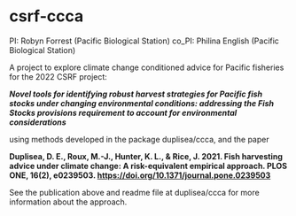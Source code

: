# csrf-ccca

PI: Robyn Forrest (Pacific Biological Station)
co_PI: Philina English (Pacific Biological Station)

A project to explore climate change conditioned advice for Pacific fisheries for the 2022 CSRF project:

***Novel tools for identifying robust harvest strategies for Pacific fish stocks under changing environmental conditions: addressing the Fish Stocks provisions requirement to account for environmental considerations***

using methods developed in the package duplisea/ccca, and the paper 

**Duplisea, D. E., Roux, M.-J., Hunter, K. L., & Rice, J. 2021. 
Fish harvesting advice under climate change: A risk-equivalent empirical 
approach. PLOS ONE, 16(2), e0239503. 
https://doi.org/10.1371/journal.pone.0239503**

See the publication above and readme file at duplisea/ccca for more information about the approach.


